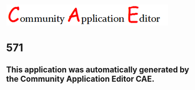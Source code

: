 ![CAE](https://github.com/patricia-cae/CAE-Deployment-Temp/blob/master/img/logo.png)  

571
===================


This application was automatically generated by the Community Application Editor CAE.  
---------------
